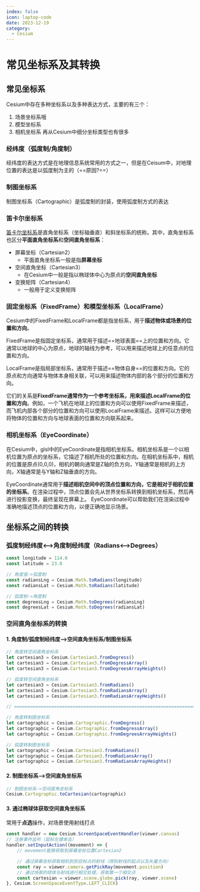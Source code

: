 ```yaml
---
index: false
icon: laptop-code
date: 2023-12-19
category:
  - Cesium
---
```


# 常见坐标系及其转换

## 常见坐标系

Cesium中存在多种坐标系以及多种表达方式，主要的有三个：

1. 场景坐标系哦
2. 模型坐标系
3. 相机坐标系
再从Cesium中细分坐标类型也有很多

### 经纬度（弧度制/角度制）

经纬度的表达方式是在地理信息系统常用的方式之一，但是在Ceisum中，对地理位置的表达是以弧度制为主的（==原因?==）

### 制图坐标系

制图坐标系（Cartographic）是弧度制的封装，使用弧度制方式的表达

### 笛卡尔坐标系

[笛卡尔坐标系](https://baike.baidu.com/item/%E7%AC%9B%E5%8D%A1%E5%B0%94%E5%9D%90%E6%A0%87%E7%B3%BB/4522878)是直角坐标系（坐标轴垂直）和斜坐标系的统称。其中，直角坐标系也区分**平面直角坐标系**和**空间直角坐标系**：

- 屏幕坐标（Cartesian2）
  - 平面直角坐标系一般是指**屏幕坐标**
- 空间直角坐标（Cartesian3）
  - 在Cesium中一般是指以椭球体中心为原点的**空间直角坐标**
- 变换矩阵（Cartesian4）
  - 一般用于定义变换矩阵

### 固定坐标系（FixedFrame）和模型坐标系（LocalFrame）

Cesium中的FixedFrame和LocalFrame都是指坐标系，用于**描述物体或场景的位置和方向**。

FixedFrame是指固定坐标系，通常用于描述==地球表面==上的位置和方向。它通常以地球的中心为原点，地球的轴线为参考，可以用来描述地球上的任意点的位置和方向。

LocalFrame是指局部坐标系，通常用于描述==物体自身==的位置和方向。它的原点和方向通常与物体本身相关联，可以用来描述物体内部的各个部分的位置和方向。

它们的关系是**FixedFrame通常作为一个参考坐标系，用来描述LocalFrame的位置和方向**。例如，一个飞机在地球上的位置和方向可以使用FixedFrame来描述，而飞机内部各个部分的位置和方向可以使用LocalFrame来描述。这样可以方便地将物体的位置和方向与地球表面的位置和方向联系起来。

### 相机坐标系（EyeCoordinate）

在Cesium中，glsl中的EyeCoordinate是指相机坐标系。相机坐标系是一个以相机位置为原点的坐标系，它描述了相机所处的位置和方向。在相机坐标系中，相机的位置是原点(0,0,0)，相机的朝向通常是Z轴的负方向，Y轴通常是相机的上方向，X轴通常是与Y轴和Z轴垂直的方向。

EyeCoordinate通常用于**描述相机空间中的顶点位置和方向，它是相对于相机位置的坐标系**。在渲染过程中，顶点位置会先从世界坐标系转换到相机坐标系，然后再进行投影变换，最终呈现在屏幕上。 EyeCoordinate可以帮助我们在渲染过程中准确地描述顶点的位置和方向，以便正确地显示场景。

## 坐标系之间的转换

### 弧度制经纬度<-->角度制经纬度（Radians<-->Degrees）

```js
const longitude = 114.0
const latitude = 23.0

// 角度值->弧度制
const radiansLng = Cesium.Math.toRadians(longitude)
const radiansLat = Cesium.Math.toRadians(latitude)

// 弧度制->角度制
const degreesLng = Cesium.Math.toDegrees(radiansLng)
const degreesLat = Cesium.Math.toDegrees(radiansLat)
```

### 空间直角坐标系的转换

#### 1. 角度制/弧度制经纬度-->空间直角坐标系/制图坐标系

```js
// 角度转空间直角坐标系
let cartesian3 = Cesium.Cartesian3.fromDegress()
let cartesian3 = Cesium.Cartesian3.fromDegressArray()
let cartesian3 = Cesium.Cartesian3.fromDegreesArrayHeights()

// 弧度转空间直角坐标系
let cartesian3 = Cesium.Cartesian3.fromRadians()
let cartesian3 = Cesium.Cartesian3.fromRadiansArray()
let cartesian3 = Cesium.Cartesian3.fromRadiansArrayHeights()

// ====================================================================

// 角度转制图坐标系
let cartographic = Cesium.Cartographic.fromDegress()
let cartographic = Cesium.Cartographic.fromDegressArray()
let cartographic = Cesium.Cartographic.fromDegreesArrayHeights()

// 弧度转制图坐标系
let cartographic = Cesium.Cartesian3.fromRadians()
let cartographic = Cesium.Cartesian3.fromRadiansArray()
let cartographic = Cesium.Cartesian3.fromRadiansArrayHeights()

```

#### 2. 制图坐标系-->空间直角坐标系

```js
// 制图坐标系->空间直角坐标系
Cesium.Cartographic.toCartesian(cartographic)
```

#### 3. 通过椭球体获取空间直角坐标系

常用于**点选**操作，对场景使用射线打点

```js
const handler = new Cesium.ScreenSpaceEventHandler(viewer.canvas)
// 注册事件监听（鼠标左键单击）
handler.setInputAction((movement) => {
	// movement能够获取到屏幕坐标位置Cartesian2

	// 通过屏幕坐标获取相机到到目标点的射线（得到射线的起点以及矢量方向）
	const ray = viewer.camera.getPickRay(movement.position)
	// 通过场景的球体与射线进行相交处理，获取第一个相交点
	const cartesian = viewer.scene.globe.pick(ray, viewer.scene)
}, Cesium.ScreenSpaceEventType.LEFT_CLICK)

```
